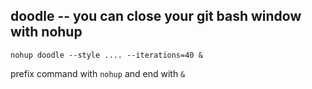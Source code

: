 ## doodle -- you can close your git bash window with nohup


```
nohup doodle --style .... --iterations=40 &
```

prefix command with `nohup` and end with `&`

